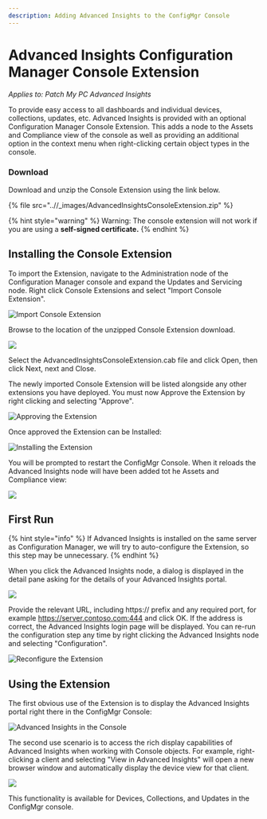 ```yaml
---
description: Adding Advanced Insights to the ConfigMgr Console
---
```


# Advanced Insights Configuration Manager Console Extension

_Applies to: Patch My PC Advanced Insights_

To provide easy access to all dashboards and individual devices, collections, updates, etc. Advanced Insights is provided with an optional Configuration Manager Console Extension. This adds a node to the Assets and Compliance view of the console as well as providing an additional option in the context menu when right-clicking certain object types in the console.

### Download

Download and unzip the Console Extension using the link below.

{% file src="..//_images/AdvancedInsightsConsoleExtension.zip" %}

{% hint style="warning" %}
Warning: The console extension will not work if you are using a **self-signed certificate.**&#x20;
{% endhint %}

## Installing the Console Extension

To import the Extension, navigate to the Administration node of the Configuration Manager console and expand the Updates and Servicing node. Right click Console Extensions and select "Import Console Extension".

![](/_images/image-(1808).png "Import Console  Extension")

Browse to the location of the unzipped Console Extension download.

![](/_images/2024-07-29_10-52-41.png)

Select the AdvancedInsightsConsoleExtension.cab file and click Open, then click Next, next and Close.

The newly imported Console Extension will be listed alongside any other extensions you have deployed. You must now Approve the Extension by right clicking and selecting "Approve".

![](/_images/image-(1810).png "Approving the Extension")

Once approved the Extension can be Installed:

![](/_images/image-(1812).png "Installing the Extension")

&#x20;You will be prompted to restart the ConfigMgr Console. When it reloads the Advanced Insights node will have been added tot he Assets and Compliance view:

![](/_images/image-(1813).png "")

## First Run

{% hint style="info" %}
If Advanced Insights is installed on the same server as Configuration Manager, we will try to auto-configure the Extension, so this step may be unnecessary.
{% endhint %}

When you click the Advanced Insights node, a dialog is displayed in the detail pane asking for the details of your Advanced Insights portal.

![](/_images/2024-07-25_16-46-39.png)

Provide the relevant URL, including https:// prefix and any required port, for example https://server.contoso.com:444 and click OK. If the address is correct, the Advanced Insights login page will be displayed. You can re-run the configuration step any time by right clicking the Advanced Insights node and selecting "Configuration".&#x20;

![](/_images/image-(1815).png "Reconfigure the Extension")

## Using the Extension

The first obvious use of the Extension is to display the Advanced Insights portal right there in the ConfigMgr Console:

![](/_images/image-(1816).png "Advanced Insights in the Console")

The second use scenario is to access the rich display capabilities of Advanced Insights when working with Console objects. For example, right-clicking a client and selecting "View in Advanced Insights" will open a new browser window and automatically display the device view for that client.

![](/_images/Console-Extension.gif)

This functionality is available for Devices, Collections, and Updates in the ConfigMgr console.